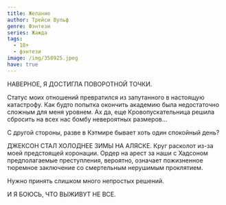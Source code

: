 ```yaml
---
title: Желание
author: Трейси Вульф
genre: Фэнтези
series: Жажда
tags:
  - 18+
  - фэнтези
image: /img/350925.jpeg
have: true
---
```

НАВЕРНОЕ, Я ДОСТИГЛА ПОВОРОТНОЙ ТОЧКИ.

Статус моих отношений превратился из запутанного в настоящую катастрофу. Как будто попытка окончить академию была недостаточно сложным для меня уровнем. Ах да, еще Кровопускательница решила сбросить на всех нас бомбу невероятных размеров…

С другой стороны, разве в Кэтмире бывает хоть один спокойный день?

ДЖЕКСОН СТАЛ ХОЛОДНЕЕ ЗИМЫ НА АЛЯСКЕ. Круг расколот из-за моей предстоящей коронации. Ордер на арест за наши с Хадсоном предполагаемые преступления, вероятно, означает пожизненное тюремное заключение со смертельным нерушимым проклятием.

Нужно принять слишком много непростых решений.

И Я БОЮСЬ, ЧТО ВЫЖИВУТ НЕ ВСЕ.